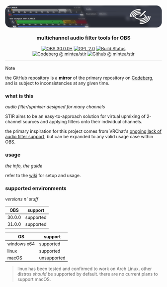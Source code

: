 <img src="meta/img/stir_banner.png" align="center"></img>
<h3 align="center">multichannel audio filter tools for OBS</h3>
<p align="center">
  <a title="OBS30+" href="https://obsproject.com/"><img src="https://img.shields.io/badge/OBS-30.0.0+-blue?style=flat-square" alt="OBS 30.0.0+"></a>
  <a title="GPL2" href="https://www.gnu.org/licenses/old-licenses/gpl-2.0"><img src="https://img.shields.io/github/license/minteeaa/stir?style=flat-square" alt="GPL 2.0"></a>
  <a title="Build" href="https://github.com/minteeaa/stir/actions"><img src="https://img.shields.io/github/actions/workflow/status/minteeaa/stir/push.yaml?style=flat-square" alt="Build Status"></a>
  <br>
  <a title="Codeberg" href="https://codeberg.org/mintea/stir"><img src="https://img.shields.io/badge/on-codeberg-blue?style=flat-square&logo=codeberg" alt="Codeberg @ mintea/stir"></a>
  <a title="Github" href="https://github.com/minteeaa/stir"><img src="https://img.shields.io/badge/on-github-black?style=flat-square&logo=github" alt="Github @ mintea/stir"></a>
</p>

---

> [!NOTE]
> the GitHub repository is a **mirror** of the primary repository on [Codeberg](https://codeberg.org/mintea/stir), and is subject to inconsistencies at any given time.

### what is this
*audio filter/upmixer designed for many channels*

STIR aims to be an easy-to-approach solution for virtual upmixing of 2-channel sources and applying filters onto their individual channels.

the primary inspiration for this project comes from VRChat's [ongoing lack of audio filter support](https://feedback.vrchat.com/sdk-bug-reports/p/proposal-for-fixing-audio-filters-eg-low-pass-support-for-avpro), but can be expanded to any valid usage case within OBS.

### usage
*the info, the guide*

refer to the [wiki](https://codeberg.org/mintea/stir/wiki) for setup and usage.

### supported environments
*versions n' stuff*

| OBS    | support   |
|--------|-----------|
| 30.0.0 | supported |
| 31.0.0 | supported |

| OS          | support     |
|-------------|-------------|
| windows x64 | supported   |
| linux       | supported   |
| macOS       | unsupported |

> linux has been tested and confirmed to work on Arch Linux. other distros *should* be supported by default. there are no current plans to support macOS.
